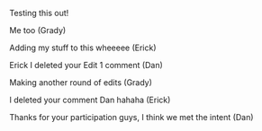 Testing this out!

Me too (Grady)

Adding my stuff to this wheeeee (Erick)


Erick I deleted your Edit 1 comment (Dan)

Making another round of edits (Grady)

I deleted your comment Dan hahaha (Erick)

Thanks for your participation guys, I think we met the intent (Dan)

